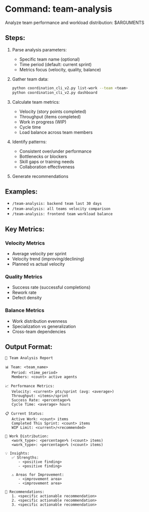 # Command: team-analysis

Analyze team performance and workload distribution: $ARGUMENTS

## Steps:

1. Parse analysis parameters:
   - Specific team name (optional)
   - Time period (default: current sprint)
   - Metrics focus (velocity, quality, balance)

2. Gather team data:
   ```bash
   python coordination_cli_v2.py list-work --team <team>
   python coordination_cli_v2.py dashboard
   ```

3. Calculate team metrics:
   - Velocity (story points completed)
   - Throughput (items completed)
   - Work in progress (WIP)
   - Cycle time
   - Load balance across team members

4. Identify patterns:
   - Consistent over/under performance
   - Bottlenecks or blockers
   - Skill gaps or training needs
   - Collaboration effectiveness

5. Generate recommendations

## Examples:

- `/team-analysis: backend team last 30 days`
- `/team-analysis: all teams velocity comparison`
- `/team-analysis: frontend team workload balance`

## Key Metrics:

### Velocity Metrics
- Average velocity per sprint
- Velocity trend (improving/declining)
- Planned vs actual velocity

### Quality Metrics  
- Success rate (successful completions)
- Rework rate
- Defect density

### Balance Metrics
- Work distribution evenness
- Specialization vs generalization
- Cross-team dependencies

## Output Format:

```
👥 Team Analysis Report

📊 Team: <team_name>
   Period: <time_period>
   Members: <count> active agents

📈 Performance Metrics:
   Velocity: <current> pts/sprint (avg: <average>)
   Throughput: <items>/sprint
   Success Rate: <percentage>%
   Cycle Time: <average> hours

📋 Current Status:
   Active Work: <count> items
   Completed This Sprint: <count> items
   WIP Limit: <current>/<recommended>

🎯 Work Distribution:
   <work_type>: <percentage>% (<count> items)
   <work_type>: <percentage>% (<count> items)

💡 Insights:
   ✅ Strengths:
      - <positive finding>
      - <positive finding>
   
   ⚠️ Areas for Improvement:
      - <improvement area>
      - <improvement area>

🚀 Recommendations:
   1. <specific actionable recommendation>
   2. <specific actionable recommendation>
   3. <specific actionable recommendation>
```